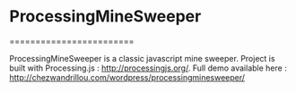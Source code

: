 # ProcessingMineSweeper
========================

ProcessingMineSweeper is a classic javascript mine sweeper.
Project is built with Processing.js :  http://processingjs.org/.
Full demo available here : http://chezwandrillou.com/wordpress/processingminesweeper/
